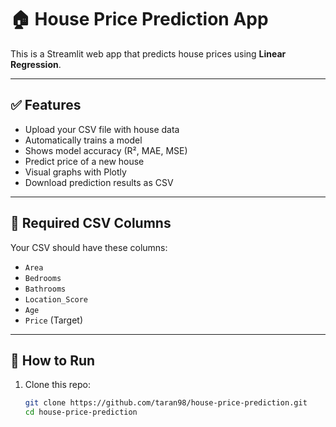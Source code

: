 # 🏠 House Price Prediction App

This is a Streamlit web app that predicts house prices using **Linear Regression**.

---

## ✅ Features

- Upload your CSV file with house data
- Automatically trains a model
- Shows model accuracy (R², MAE, MSE)
- Predict price of a new house
- Visual graphs with Plotly
- Download prediction results as CSV

---

## 📄 Required CSV Columns

Your CSV should have these columns:

- `Area`
- `Bedrooms`
- `Bathrooms`
- `Location_Score`
- `Age`
- `Price` (Target)

---

## 🚀 How to Run

1. Clone this repo:
   ```bash
   git clone https://github.com/taran98/house-price-prediction.git
   cd house-price-prediction

